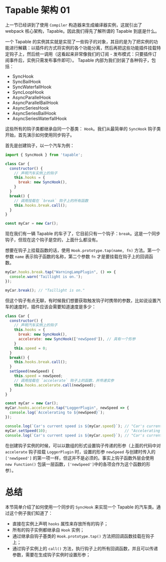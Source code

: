 # Tapable 架构 01

上一节已经讲到了使用 `Compiler` 构造器来生成编译器实例，这就引出了 webpack 核心架构，Tapable。因此我们得先了解所谓的 Tapable 到底是什么。

一个 Tapable 的实例其实就是实现了一些钩子的对象，其目的是为了把实例的功能进行解藕：以插件的方式将实例的各个功能分离，然后再把这些功能插件挂载特定钩子上，然后统一调用（这看起来非常像我们的订阅 - 发布模式：只要插件订阅事件后，实例只需发布事件即可）。 Tapable 内部为我们封装了各种钩子，包括：

- SyncHook
- SyncBailHook
- SyncWaterfallHook
- SyncLoopHook
- AsyncParallelHook
- AsyncParallelBailHook
- AsyncSeriesHook
- AsyncSeriesBailHook
- AsyncSeriesWaterfallHook

这些所有的钩子类都继承自同一个基类： `Hook`。我们从最简单的 `SyncHook` 钩子类开始，首先演示如何使用同步钩子。

首先是创建钩子，以一个汽车为例：

```javascript
import { SyncHook } from 'tapable';

class Car {
  constructor() {
    // 声明汽车实例上的钩子
    this.hooks = {
      break: new SyncHook(),
    }
  }
  break() {
    // 调用挂载在 `break` 钩子上的所有函数
    this.hooks.break.call();
  }
}

const myCar = new Car();
```

现在我们有一辆 Tapable 的车子了，它目前只有一个钩子：`break`。这是一个同步钩子，但现在这个钩子是空的，上面什么都没有。

想要在钩子上挂载函数的话，使用 `Hook.prototype.tap(name, fn)` 方法。第一个参数 `name` 表示钩子函数的名称，第二个参数 `fn` 才是要挂载在钩子上的回调函数。

```javascript
myCar.hooks.break.tap("WarningLampPlugin", () => {
  console.warn('Taillight is on.');
});

myCar.break(); // "Taillight is on."
```

但这个钩子有点无聊，有时候我们想要获取触发钩子时携带的参数，比如说设置汽车的速度时，插件应该会需要知道速度是多少：

```javascript
class Car {
  constructor() {
    // 声明汽车实例上的钩子
    this.hooks = {
      break: new SyncHook(),
      accelerate: new SyncHook(['newSpeed']), // 具有一个形参
    }
    this.speed = 0;
  }
  break() {
    this.hooks.break.call();
  }
  setSpeed(newSpeed) {
    this.speed = newSpeed;
    // 调用挂载在 `accelerate` 钩子上的函数，并传递实参
    this.hooks.accelerate.call(newSpeed);
  }
}

const myCar = new Car();
myCar.hooks.accelerate.tap("LoggerPlugin", newSpeed => {
  console.log(`Accelerating to ${newSpeed}`);
});

console.log(`Car's current speed is ${myCar.speed}`); // "Car's current speed is 0"
myCar.setSpeed(10);                                   // "Accelerating to 10"
console.log(`Car's current speed is ${myCar.speed}`); // "Car's current speed is 10"
```

在创建钩子实例的时候，可以以数组的形式设置钩子传递的形参（上面的代码中对 `accelerate` 钩子挂载 `LoggerPlugin` 时，设置的形参 `newSpeed` 与创建时传入的 `['newSpeed']` 的第一项一样，但这并不是必须的。事实上钩子函数外层会使用 `new Function()` 包装一层函数，`['newSpeed']`中的各项会作为这个函数的形参）。

# 总结

本节简单介绍了如何使用一个同步的 `SyncHook` 来实现一个 Tapable 的汽车类。通过这个例子我们知道了：

- 直接在实例上声明 `hooks` 属性来存放所有的钩子；
- 所有的钩子实例都继承自 `Hook` 实例；
- 通过继承自钩子基类的 `Hook.prototype.tap()` 方法把回调函数挂载在钩子上；
- 通过钩子实例上的 `call()` 方法，执行钩子上的所有回调函数，并且可以传递参数，需要在生成钩子实例时设置形参；